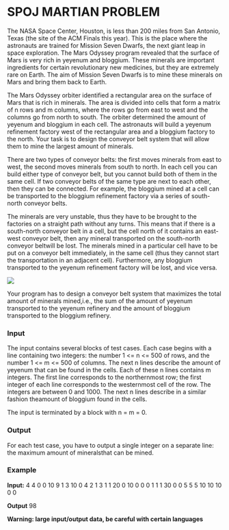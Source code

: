 # SPOJ MARTIAN PROBLEM


The NASA Space Center, Houston, is less than 200 miles from San Antonio, Texas (the site of the ACM Finals this year). This is the place where the astronauts are trained for Mission Seven Dwarfs, the next giant leap in space exploration. The Mars Odyssey program revealed that the surface of Mars is very rich in yeyenum and bloggium. These minerals are important ingredients for certain revolutionary new medicines, but they are extremely rare on Earth. The aim of Mission Seven Dwarfs is to mine these minerals on Mars and bring them back to Earth.

The Mars Odyssey orbiter identified a rectangular area on the surface of Mars that is rich in minerals. The area is divided into cells that form a matrix of n rows and m columns, where the rows go from east to west and the columns go from north to south. The orbiter determined the amount of yeyenum and bloggium in each cell. The astronauts will build a yeyenum refinement factory west of the rectangular area and a bloggium factory to the north. Your task is to design the conveyor belt system that will allow them to mine the largest amount of minerals.

There are two types of conveyor belts: the first moves minerals from east to west, the second moves minerals from south to north. In each cell you can build either type of conveyor belt, but you cannot build both of them in the same cell. If two conveyor belts of the same type are next to each other, then they can be connected. For example, the bloggium mined at a cell can be transported to the bloggium refinement factory via a series of south-north conveyor belts.

The minerals are very unstable, thus they have to be brought to the factories on a straight path without any turns. This means that if there is a south-north conveyor belt in a cell, but the cell north of it contains an east-west conveyor belt, then any mineral transported on the south-north conveyor beltwill be lost. The minerals mined in a particular cell have to be put on a conveyor belt immediately, in the same cell (thus they cannot start the transportation in an adjacent cell). Furthermore, any bloggium transported to the yeyenum refinement factory will be lost, and vice versa.

![](http://www.spoj.com/content/john_jones:martian.jpg)

Your program has to design a conveyor belt system that maximizes the total amount of minerals mined,i.e., the sum of the amount of yeyenum transported to the yeyenum refinery and the amount of bloggium transported to the bloggium refinery.

### Input

The input contains several blocks of test cases. Each case begins with a line containing two integers: the number 1 <= n <= 500 of rows, and the number 1 <= m <= 500 of columns. The next n lines describe the amount of yeyenum that can be found in the cells. Each of these n lines contains m integers. The first line corresponds to the northernmost row; the first integer of each line corresponds to the westernmost cell of the row. The integers are between 0 and 1000. The next n lines describe in a similar fashion theamount of bloggium found in the cells.

The input is terminated by a block with n = m = 0.

### Output

For each test case, you have to output a single integer on a separate line: the maximum amount of mineralsthat can be mined.

### Example

**Input:**
4 4
0 0 10 9
1 3 10 0
4 2 1 3 
1 1 20 0
10 0 0 0
1 1 1 30
0 0 5 5
5 10 10 10
0 0

**Output**
98

**Warning: large input/output data, be careful with certain languages**

